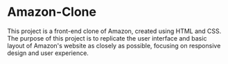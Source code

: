 # Amazon-Clone
This project is a front-end clone of Amazon, created using HTML and CSS. The purpose of this project is to replicate the user interface and basic layout of Amazon's website as closely as possible, focusing on responsive design and user experience.
